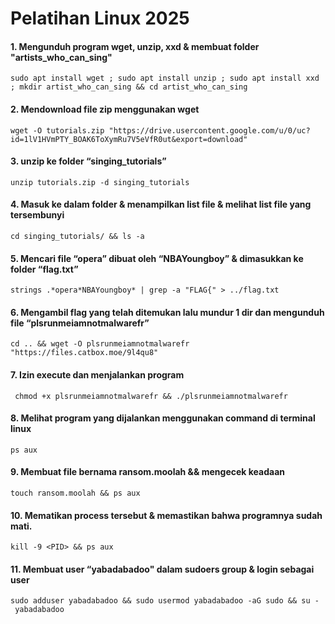 # Pelatihan Linux 2025

#### 1. Mengunduh program wget, unzip, xxd & membuat folder "artists_who_can_sing"
```
sudo apt install wget ; sudo apt install unzip ; sudo apt install xxd ; mkdir artist_who_can_sing && cd artist_who_can_sing
```

#### 2. Mendownload file zip menggunakan wget
```
wget -O tutorials.zip "https://drive.usercontent.google.com/u/0/uc?id=1lV1HVmPTY_BOAK6ToXymRu7V5eVfR0ut&export=download"
```
#### 3. unzip ke folder “singing_tutorials”
```
unzip tutorials.zip -d singing_tutorials
```
#### 4. Masuk ke dalam folder & menampilkan list file & melihat list file yang tersembunyi
```
cd singing_tutorials/ && ls -a
```
#### 5. Mencari file “opera” dibuat oleh “NBAYoungboy” & dimasukkan ke folder “flag.txt”
```
strings .*opera*NBAYoungboy* | grep -a "FLAG{" > ../flag.txt
```
#### 6. Mengambil flag yang telah ditemukan lalu mundur 1 dir dan mengunduh file “plsrunmeiamnotmalwarefr”
```
cd .. && wget -O plsrunmeiamnotmalwarefr "https://files.catbox.moe/9l4qu8"
```
#### 7. Izin execute dan menjalankan program
```
 chmod +x plsrunmeiamnotmalwarefr && ./plsrunmeiamnotmalwarefr
```
#### 8. Melihat program yang dijalankan menggunakan command di terminal linux
```
ps aux
```
#### 9. Membuat file bernama ransom.moolah && mengecek keadaan
```
touch ransom.moolah && ps aux
```
#### 10. Mematikan process tersebut & memastikan bahwa programnya sudah mati.
```
kill -9 <PID> && ps aux
```
#### 11. Membuat user “yabadabadoo" dalam sudoers group & login sebagai user
```
sudo adduser yabadabadoo && sudo usermod yabadabadoo -aG sudo && su - yabadabadoo
```
